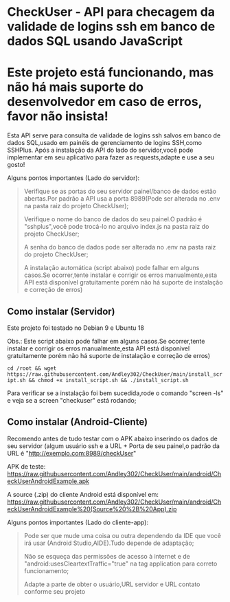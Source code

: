 # CheckUser - API para checagem da validade de logins ssh em banco de dados SQL usando JavaScript

# Este projeto está funcionando, mas não há mais suporte do desenvolvedor em caso de erros, favor não insista!

Esta API serve para consulta de validade de logins ssh salvos em banco de dados SQL,usado em painéis de gerenciamento de logins SSH,como SSHPlus.
Após a instalação da API do lado do servidor,você pode implementar em seu aplicativo para fazer as requests,adapte e use a seu gosto!

Alguns pontos importantes (Lado do servidor):

> Verifique se as portas do seu servidor painel/banco de dados estão abertas.Por padrão a API usa a porta 8989(Pode ser alterada no .env na pasta raiz do projeto CheckUser);
> 
> Verifique o nome do banco de dados do seu painel.O padrão é "sshplus",você pode trocá-lo no arquivo index.js na pasta raiz do projeto CheckUser;
> 
> A senha do banco de dados pode ser alterada no .env na pasta raiz do projeto CheckUser;
> 
> A instalação automática (script abaixo) pode falhar em alguns casos.Se ocorrer,tente instalar e corrigir os erros manualmente,esta API está disponível gratuitamente porém não há suporte de instalação e correção de erros)

## Como instalar (Servidor)

Este projeto foi testado no Debian 9 e Ubuntu 18

Obs.: Este script abaixo pode falhar em alguns casos.Se ocorrer,tente instalar e corrigir os erros manualmente,esta API está disponível gratuitamente porém não há suporte de instalação e correção de erros)

`cd /root && wget https://raw.githubusercontent.com/Andley302/CheckUser/main/install_script.sh && chmod +x install_script.sh && ./install_script.sh`

Para verificar se a instalação foi bem sucedida,rode o comando "screen -ls" e veja se a screen "checkuser" está rodando;

## Como instalar (Android-Cliente)

Recomendo antes de tudo testar com o APK abaixo inserindo os dados de seu servidor (algum usuário ssh e a URL + Porta de seu painel,o padrão da URL é "http://exemplo.com:8989/checkUser"

APK de teste: https://raw.githubusercontent.com/Andley302/CheckUser/main/android/CheckUserAndroidExample.apk

A source (.zip) do cliente Android está disponível em: https://raw.githubusercontent.com/Andley302/CheckUser/main/android/CheckUserAndroidExample%20(Source%20%2B%20App).zip

Alguns pontos importantes (Lado do cliente-app):

> Pode ser que mude uma coisa ou outra dependendo da IDE que você irá usar (Android Studio,AIDE).Tudo depende de adaptação;
> 
> Não se esqueça das permissões de acesso à internet e de "android:usesCleartextTraffic="true" na tag application para correto funcionamento;
> 
> Adapte a parte de obter o usuário,URL servidor e URL contato conforme seu projeto


